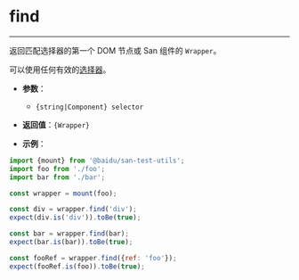 # find
---

返回匹配选择器的第一个 DOM 节点或 San 组件的 `Wrapper`。

可以使用任何有效的[选择器](../api/selector.md)。

* **参数**：

    - `{string|Component} selector`

* **返回值**：`{Wrapper}`

* **示例**：

```js
import {mount} from '@baidu/san-test-utils';
import foo from './foo';
import bar from './bar';

const wrapper = mount(foo);

const div = wrapper.find('div');
expect(div.is('div')).toBe(true);

const bar = wrapper.find(bar);
expect(bar.is(bar)).toBe(true);

const fooRef = wrapper.find({ref: 'foo'});
expect(fooRef.is(foo)).toBe(true);
```
